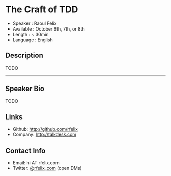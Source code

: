 The Craft of TDD
================

* Speaker   : Raoul Felix
* Available : October 6th,  7th, or 8th
* Length    : ~ 30min
* Language  : English

Description
-----------

TODO

---------------

Speaker Bio
-----------

TODO

Links
-----

* Github: http://github.com/rfelix
* Company: http://talkdesk.com

Contact Info
------------

* Email: hi AT rfelix.com
* Twitter: [@rfelix_com](https://twitter.com/rfelix_com) (open DMs)
